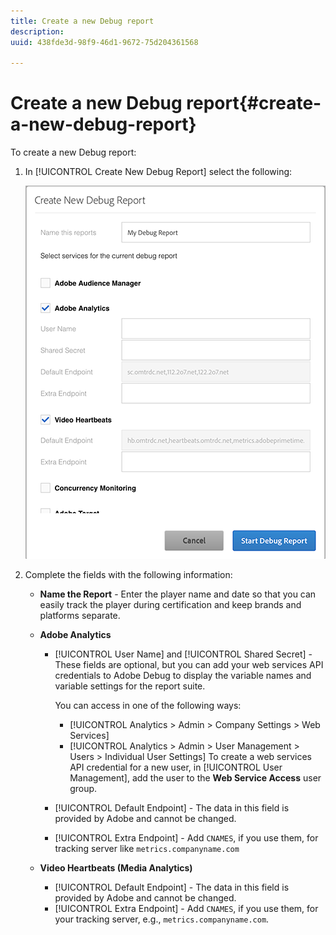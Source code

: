 ```yaml
---
title: Create a new Debug report
description: 
uuid: 438fde3d-98f9-46d1-9672-75d204361568

---
```


# Create a new Debug report{#create-a-new-debug-report}

To create a new Debug report:

1. In [!UICONTROL Create New Debug Report] select the following:

   ![](assets/create-new-debug-report.png)

1. Complete the fields with the following information:

    * **Name the Report** - Enter the player name and date so that you can easily track the player during certification and keep brands and platforms separate. 
    * **Adobe Analytics**

       * [!UICONTROL User Name] and [!UICONTROL Shared Secret] - These fields are optional, but you can add your web services API credentials to Adobe Debug to display the variable names and variable settings for the report suite.

          You can access in one of the following ways:

          * [!UICONTROL Analytics > Admin > Company Settings > Web Services]
          * [!UICONTROL Analytics > Admin > User Management > Users > Individual User Settings] To create a web services API credential for a new user, in [!UICONTROL User Management], add the user to the **Web Service Access** user group.

        * [!UICONTROL Default Endpoint] - The data in this field is provided by Adobe and cannot be changed. 
        * [!UICONTROL Extra Endpoint] - Add `CNAMES`, if you use them, for tracking server like `metrics.companyname.com`

    * **Video Heartbeats (Media Analytics)**

        * [!UICONTROL Default Endpoint] - The data in this field is provided by Adobe and cannot be changed. 
        * [!UICONTROL Extra Endpoint] - Add `CNAMES`, if you use them, for your tracking server, e.g., `metrics.companyname.com`.

